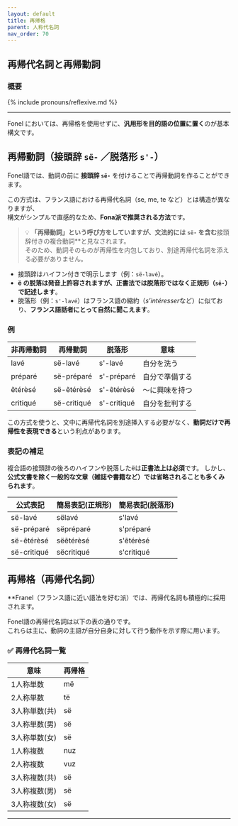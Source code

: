 ```yaml
---
layout: default
title: 再帰格
parent: 人称代名詞
nav_order: 70
---
```

## 再帰代名詞と再帰動詞

### 概要

{% include pronouns/reflexive.md %}

---

Fonel においては、再帰格を使用せずに、**汎用形を目的語の位置に置く**のが基本構文です。  


## 再帰動詞（接頭辞 `së-` ／脱落形 `s'-`）

Fonel語では、動詞の前に **接頭辞 `së-`** を付けることで再帰動詞を作ることができます。

この方式は、フランス語における再帰代名詞（se, me, te など）とは構造が異なりますが、  
構文がシンプルで直感的なため、**Fona派で推奨される方法**です。

> 💡 **「再帰動詞」という呼び方をしていますが、文法的には `së-` を含む**接頭辞付きの複合動詞**と見なされます。  
>  そのため、動詞そのものが再帰性を内包しており、別途再帰代名詞を添える必要がありません。

- 接頭辞はハイフン付きで明示します（例：`së-lavé`）。  
- **ë の脱落は発音上許容されますが、正書法では脱落形ではなく正規形（`së-`）で記述します**。  
- 脱落形（例：`s'-lavé`）はフランス語の縮約（*s’intéresser*など）に似ており、**フランス語話者にとって自然に聞こえます**。

### 例

| 非再帰動詞 | 再帰動詞      | 脱落形       | 意味             |
|------------|---------------|--------------|------------------|
| lavé       | së-lavé       | s'-lavé      | 自分を洗う       |
| préparé    | së-préparé    | s'-préparé   | 自分で準備する   |
| ẽtérèsé    | së-ẽtérèsé    | s'-ẽtérèsé   | 〜に興味を持つ   |
| critiqué   | së-critiqué   | s'-critiqué  | 自分を批判する   |

この方式を使うと、文中に再帰代名詞を別途挿入する必要がなく、**動詞だけで再帰性を表現できる**という利点があります。

### 表記の補足

複合語の接頭辞の後ろのハイフンや脱落したëは**正書法上は必須**です。
しかし、**公式文書を除く一般的な文章（雑誌や書籍など）では省略されることも多くみられます**。  

| 公式表記      | 簡易表記(正規形)| 簡易表記(脱落形) |
|---------------|-----------------|------------------|
| së-lavé       | sëlavé          | s'lavé           |
| së-préparé    | sëpréparé       | s'préparé        |
| së-ẽtérèsé    | sëẽtérèsé       | s'ẽtérèsé        |
| së-critiqué   | sëcritiqué      | s'critiqué       |



## 再帰格（再帰代名詞）

**Franel（フランス語に近い語法を好む派）では、再帰代名詞も積極的に採用されます。

Fonel語の再帰代名詞は以下の表の通りです。  
これらは主に、動詞の主語が自分自身に対して行う動作を示す際に用います。

### ✅ 再帰代名詞一覧

| 意味          | 再帰格    |
|---------------|-----------|
| 1人称単数     | më        |
| 2人称単数     | të        |
| 3人称単数(共) | së        |
| 3人称単数(男) | së        |
| 3人称単数(女) | së        |
| 1人称複数     | nuz       |
| 2人称複数     | vuz       |
| 3人称複数(共) | së        |
| 3人称複数(男) | së        |
| 3人称複数(女) | së        |

---

